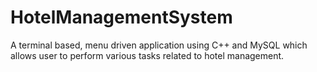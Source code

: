 # HotelManagementSystem
A terminal based, menu driven application using C++ and MySQL which allows user to perform various tasks related to hotel management.
